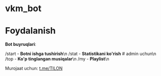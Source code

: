 # vkm_bot

# Foydalanish
__Bot buyruqlari__:

/start - **Botni ishga tushirish**\n
/stat - **Statistikani ko'rish** # admin uchun\n
/top - **Ko'p tinglangan musiqalar**\n
/my - **Playlist**\n

Murojaat uchun: [t.me/TILON](t.me/TILON)
